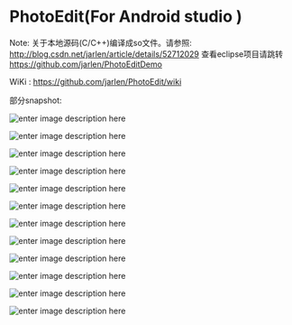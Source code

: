 # PhotoEdit(For Android studio )

Note: 
		关于本地源码(C/C++)编译成so文件。请参照: http://blog.csdn.net/jarlen/article/details/52712029
		查看eclipse项目请跳转 	https://github.com/jarlen/PhotoEditDemo
		
WiKi : https://github.com/jarlen/PhotoEdit/wiki


部分snapshot:

![enter image description here](https://github.com/jarlen/PhotoEdit/blob/master/app/snapshot/device-2016-10-10-092416.png)

![enter image description here](https://github.com/jarlen/PhotoEdit/blob/master/app/snapshot/device-2016-10-10-092603.png)

![enter image description here](https://github.com/jarlen/PhotoEdit/blob/master/app/snapshot/device-2016-10-10-092630.png)

![enter image description here](https://github.com/jarlen/PhotoEdit/blob/master/app/snapshot/device-2016-10-10-092746.png)

![enter image description here](https://github.com/jarlen/PhotoEdit/blob/master/app/snapshot/device-2016-10-10-092805.png)

![enter image description here](https://github.com/jarlen/PhotoEdit/blob/master/app/snapshot/device-2016-10-10-092908.png)

![enter image description here](https://github.com/jarlen/PhotoEdit/blob/master/app/snapshot/device-2016-10-10-092942.png)

![enter image description here](https://github.com/jarlen/PhotoEdit/blob/master/app/snapshot/device-2016-10-10-093013.png)

![enter image description here](https://github.com/jarlen/PhotoEdit/blob/master/app/snapshot/device-2016-10-10-093116.png)

![enter image description here](https://github.com/jarlen/PhotoEdit/blob/master/app/snapshot/device-2016-10-10-093150.png)

![enter image description here](https://github.com/jarlen/PhotoEdit/blob/master/app/snapshot/device-2016-10-10-093208.png)

![enter image description here](https://github.com/jarlen/PhotoEdit/blob/master/app/snapshot/device-2016-10-10-093338.png)
